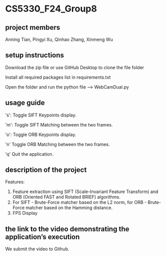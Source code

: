 
# CS5330_F24_Group8

## project members

Anning Tian, Pingyi Xu, Qinhao Zhang, Xinmeng Wu

## setup instructions

Download the zip file or use GitHub Desktop to clone the file folder

Install all required packages list in requirements.txt

Open the folder and run the python file --> WebCamDual.py

## usage guide

's': Toggle SIFT Keypoints display. 

'm': Toggle SIFT Matching between the two frames.

'o': Toggle ORB Keypoints display.

'n' Toggle ORB Matching between the two frames.

'q' Quit the application.



## description of the project
Features:
1. Feature extraction using SIFT (Scale-Invariant Feature Transform) and ORB (Oriented FAST and Rotated BRIEF) algorithms.
2. For SIFT - Brute-Force matcher based on the L2 norm, for ORB - Brute-Force matcher based on the Hamming distance.
3. FPS Display


## the link to the video demonstrating the application’s execution
We submit the video to Github. 
